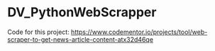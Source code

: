 # DV_PythonWebScrapper
Code for this project: https://www.codementor.io/projects/tool/web-scraper-to-get-news-article-content-atx32d46qe

